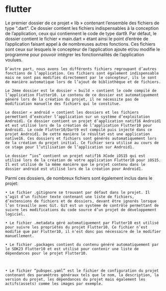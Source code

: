# flutter

Le premier dossier de ce projet « lib » contenant l’ensemble des fichiers de type “.dart”. Ce dossier contient les fichiers indispensables à la conception de l’application, ceux qui contiennent le code de type dart9. Par défaut, le dossier contient le fichier « main.dart » étant ainsi le point d’entrée de l’application faisant appel à de nombreuses autres fonctions. Ces fichiers sont ceux sur lesquels le concepteur de l’application ajoute et/ou modifie le programme pour pouvoir intégrer les fonctionnalités de l’application voulues.

	D’autre part, nous avons les différents fichiers regroupant d’autres fonctions de l’application. Ces fichiers sont également indispensable mais ne sont pas modifiés directement par le concepteur, ils le sont de manière automatique lors de l’ajout de bibliothèque et de fichiers.

	Le 2ème dossier est le dossier « build » contient le code compilé de l’application Flutter10. Le contenu de ce dossier est automatiquement généré lors de la création du projet, il ne nécessite pas de modification manuelle des fichiers qui le constitue.

	Le dossier « android » contient les dossiers et les fichiers permettant d’exécuter l’application sur un système d’exploitation Android1. Ce dossier contient un projet d’application natif16 Android1 et est utilisé lors de la création de l’application Flutter10 pour Android1. Le code Flutter10/Dart9 est compilé puis injecté dans ce projet Android1. De cette manière le résultat est une application native16. Ces dossiers et fichiers sont générés automatiquement lors de la création du projet initial. Ce fichier sera utilisé au cours de ce stage pour l’utilisation de l’application sur Android1.

	Le dossier “ios” contient un projet natif16 XCode iOS15 qui est utilisé lors de la création de votre application Flutter10 pour iOS15. Il est utilisé de la même manière que le projet contenu dans le dossier android est utilisé lors de la création pour Android1.

Parmi ces dossiers, de nombreux fichiers sont également inclus dans le projet:

    • Le fichier .gitignore se trouvant par défaut dans le projet. Il s’agit d’un fichier texte contenant une liste de fichiers, d’extensions de fichiers et de dossiers, devant être ignorés lorsque l’on travaille avec Git. Git est un système de contrôle permettant de suivre les modifications du code source d’un projet de développement logiciel.

    • Le fichier .metadata géré automatiquement par Flutter10 est utilisé pour suivre les propriétés du projet Flutter10. Ce fichier n’est modifié que par Flutter10, il n'est donc pas nécessaire de le modifier manuellement.

    • Le fichier .packages contient du contenu généré automatiquement par le SDK23 Flutter10 et est utilisé pour contenir une liste de dépendances pour le projet Flutter10.

      

    • Le fichier “pubspec.yaml” est le fichier de configuration du projet contenant des paramètres généraux tels que le nom, la description, la version du projet, les dépendances du projet mais également les actifs(assets) comme les images par exemple.
